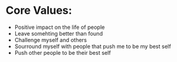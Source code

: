 # Core Values:

* Positive impact on the life of people
* Leave somehting better than found
* Challenge myself and others 
* Sourround myself with people that push me to be my best self
* Push other people to be their best self

